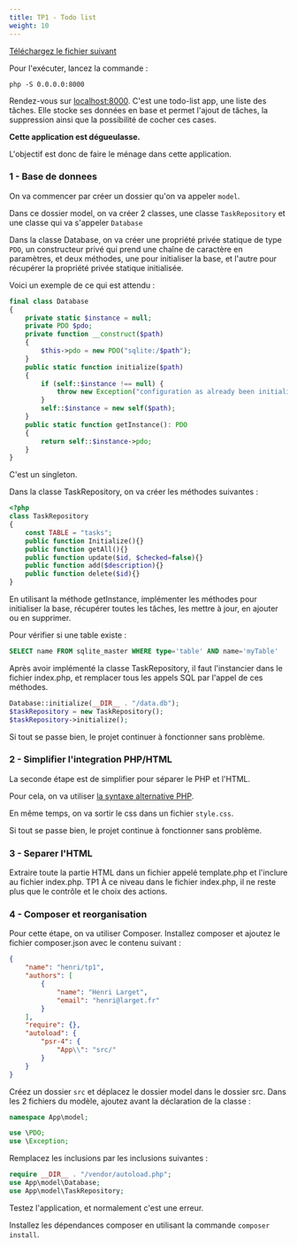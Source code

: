 ```yaml
---
title: TP1 - Todo list
weight: 10
---
```



<a href="./TP1.php" download>Téléchargez le fichier suivant</a>

Pour l'exécuter, lancez la commande :
```
php -S 0.0.0.0:8000 
```

Rendez-vous sur [localhost:8000](http://localhost:8000/).
C'est une todo-list app, une liste des tâches. Elle stocke ses données en base et permet l'ajout de tâches, la suppression ainsi que la possibilité de cocher ces cases.

__Cette application est dégueulasse.__

L'objectif est donc de faire le ménage dans cette application.


### 1 - Base de donnees

On va commencer par créer un dossier qu'on va appeler `model`.

Dans ce dossier model, on va créer 2 classes, une classe `TaskRepository` et une classe qui va s'appeler `Database`

Dans la classe Database, on va créer une propriété privée statique de type `PDO`, un constructeur privé qui prend une chaîne de caractère en paramètres, et deux méthodes, une pour initialiser la base, et l'autre pour récupérer la propriété privée statique initialisée.

Voici un exemple de ce qui est attendu :

```php
final class Database
{
    private static $instance = null;
    private PDO $pdo;
    private function __construct($path)
    {
        $this->pdo = new PDO("sqlite:/$path");
    }
    public static function initialize($path)
    {
        if (self::$instance !== null) {
            throw new Exception("configuration as already been initialized");
        }
        self::$instance = new self($path);
    }
    public static function getInstance(): PDO
    {
        return self::$instance->pdo;
    }
}
```

C'est un singleton.

Dans la classe TaskRepository, on va créer les méthodes suivantes :
```php
<?php
class TaskRepository
{
    const TABLE = "tasks";
    public function Initialize(){}
    public function getAll(){}
    public function update($id, $checked=false){}
    public function add($description){}
    public function delete($id){}
}
```
En utilisant la méthode getInstance, implémenter les méthodes pour initialiser la base, récupérer toutes les tâches, les mettre à jour, en ajouter ou en supprimer.

Pour vérifier si une table existe :
```sql
SELECT name FROM sqlite_master WHERE type='table' AND name='myTable'
```

Après avoir implémenté la classe TaskRepository, il faut l'instancier dans le fichier index.php, et remplacer tous les appels SQL par l'appel de ces méthodes.

```php
Database::initialize(__DIR__ . "/data.db");
$taskRepository = new TaskRepository();
$taskRepository->initialize();
```

Si tout se passe bien, le projet continuer à fonctionner sans problème.

### 2 - Simplifier l'integration PHP/HTML

La seconde étape est de simplifier pour séparer le PHP et l'HTML.

Pour cela, on va utiliser [la syntaxe alternative PHP](https://www.php.net/manual/fr/control-structures.alternative-syntax.php).

En même temps, on va sortir le css dans un fichier `style.css`.

Si tout se passe bien, le projet continue à fonctionner sans problème.

### 3 - Separer l'HTML
Extraire toute la partie HTML dans un fichier appelé template.php et l'inclure au fichier index.php.
TP1
À ce niveau dans le fichier index.php, il ne reste plus que le contrôle et le choix des actions.

### 4 - Composer et reorganisation
Pour cette étape, on va utiliser Composer.
Installez composer et ajoutez le fichier composer.json avec le contenu suivant :
```json
{
    "name": "henri/tp1",
    "authors": [
        {
            "name": "Henri Larget",
            "email": "henri@larget.fr"
        }
    ],
    "require": {},
    "autoload": {
        "psr-4": {
            "App\\": "src/"
        }
    }
}
```

Créez un dossier `src` et déplacez le dossier model dans le dossier src.
Dans les 2 fichiers du modèle, ajoutez avant la déclaration de la classe :
```php
namespace App\model;

use \PDO;
use \Exception;
```
Remplacez les inclusions par les inclusions suivantes :
```php
require __DIR__ . "/vendor/autoload.php";
use App\model\Database;
use App\model\TaskRepository;
```

Testez l'application, et normalement c'est une erreur.

Installez les dépendances composer en utilisant la commande `composer install`. 

    
    
    
    
    
    
    
    
    